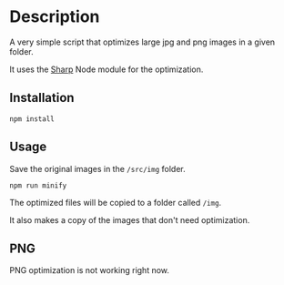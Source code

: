 # Description

A very simple script that optimizes large jpg and png images in a given folder. 

It uses the [Sharp](https://github.com/lovell/sharp) Node module for the optimization.

## Installation

    npm install

## Usage

Save the original images in the `/src/img` folder.

    npm run minify
    
The optimized files will be copied to a folder called `/img`. 

It also makes a copy of the images that don't need optimization.

## PNG

PNG optimization is not working right now.
